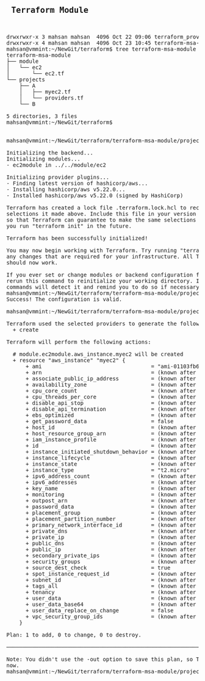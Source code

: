 <pre>
<h2> Terraform Module </h2>

drwxrwxr-x 3 mahsan mahsan  4096 Oct 22 09:06 terraform_provisinor_multiple_https
drwxrwxr-x 4 mahsan mahsan  4096 Oct 23 10:45 terraform-msa-module
mahsan@vmmint:~/NewGit/terraform$ tree terraform-msa-module
terraform-msa-module
├── module
│   └── ec2
│       └── ec2.tf
└── projects
    ├── A
    │   ├── myec2.tf
    │   └── providers.tf
    └── B

5 directories, 3 files
mahsan@vmmint:~/NewGit/terraform$ 


mahsan@vmmint:~/NewGit/terraform/terraform-msa-module/projects/A$ terraform init

Initializing the backend...
Initializing modules...
- ec2module in ../../module/ec2

Initializing provider plugins...
- Finding latest version of hashicorp/aws...
- Installing hashicorp/aws v5.22.0...
- Installed hashicorp/aws v5.22.0 (signed by HashiCorp)

Terraform has created a lock file .terraform.lock.hcl to record the provider
selections it made above. Include this file in your version control repository
so that Terraform can guarantee to make the same selections by default when
you run "terraform init" in the future.

Terraform has been successfully initialized!

You may now begin working with Terraform. Try running "terraform plan" to see
any changes that are required for your infrastructure. All Terraform commands
should now work.

If you ever set or change modules or backend configuration for Terraform,
rerun this command to reinitialize your working directory. If you forget, other
commands will detect it and remind you to do so if necessary.
mahsan@vmmint:~/NewGit/terraform/terraform-msa-module/projects/A$ terraform validate
Success! The configuration is valid.

mahsan@vmmint:~/NewGit/terraform/terraform-msa-module/projects/A$ terraform plan

Terraform used the selected providers to generate the following execution plan. Resource actions are indicated with the following symbols:
  + create

Terraform will perform the following actions:

  # module.ec2module.aws_instance.myec2 will be created
  + resource "aws_instance" "myec2" {
      + ami                                  = "ami-01103fb68b3569475"
      + arn                                  = (known after apply)
      + associate_public_ip_address          = (known after apply)
      + availability_zone                    = (known after apply)
      + cpu_core_count                       = (known after apply)
      + cpu_threads_per_core                 = (known after apply)
      + disable_api_stop                     = (known after apply)
      + disable_api_termination              = (known after apply)
      + ebs_optimized                        = (known after apply)
      + get_password_data                    = false
      + host_id                              = (known after apply)
      + host_resource_group_arn              = (known after apply)
      + iam_instance_profile                 = (known after apply)
      + id                                   = (known after apply)
      + instance_initiated_shutdown_behavior = (known after apply)
      + instance_lifecycle                   = (known after apply)
      + instance_state                       = (known after apply)
      + instance_type                        = "t2.micro"
      + ipv6_address_count                   = (known after apply)
      + ipv6_addresses                       = (known after apply)
      + key_name                             = (known after apply)
      + monitoring                           = (known after apply)
      + outpost_arn                          = (known after apply)
      + password_data                        = (known after apply)
      + placement_group                      = (known after apply)
      + placement_partition_number           = (known after apply)
      + primary_network_interface_id         = (known after apply)
      + private_dns                          = (known after apply)
      + private_ip                           = (known after apply)
      + public_dns                           = (known after apply)
      + public_ip                            = (known after apply)
      + secondary_private_ips                = (known after apply)
      + security_groups                      = (known after apply)
      + source_dest_check                    = true
      + spot_instance_request_id             = (known after apply)
      + subnet_id                            = (known after apply)
      + tags_all                             = (known after apply)
      + tenancy                              = (known after apply)
      + user_data                            = (known after apply)
      + user_data_base64                     = (known after apply)
      + user_data_replace_on_change          = false
      + vpc_security_group_ids               = (known after apply)
    }

Plan: 1 to add, 0 to change, 0 to destroy.

────────────────────────────────────────────────────────────────────────────────────────────────────────────────────────────────────────────────

Note: You didn't use the -out option to save this plan, so Terraform can't guarantee to take exactly these actions if you run "terraform apply"
now.
mahsan@vmmint:~/NewGit/terraform/terraform-msa-module/projects/A$ 

</pre>

